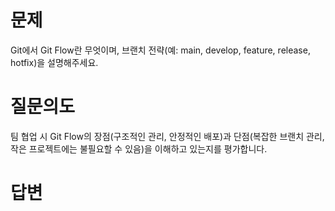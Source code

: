 # 문제
Git에서 Git Flow란 무엇이며, 브랜치 전략(예: main, develop, feature, release, hotfix)을 설명해주세요.

# 질문의도
팀 협업 시 Git Flow의 장점(구조적인 관리, 안정적인 배포)과 단점(복잡한 브랜치 관리, 작은 프로젝트에는 불필요할 수 있음)을 이해하고 있는지를 평가합니다.

# 답변